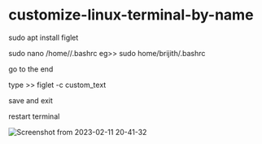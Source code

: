 # customize-linux-terminal-by-name

sudo apt install figlet

sudo nano /home/<your device name>/.bashrc  eg>> sudo home/brijith/.bashrc

go to the end
  
type >> figlet -c custom_text
  
save and exit
  
restart terminal
  
  ![Screenshot from 2023-02-11 20-41-32](https://user-images.githubusercontent.com/70329325/218266089-a933fe5c-ccf1-4a6a-94e4-e06c5fa1ebb8.png)

